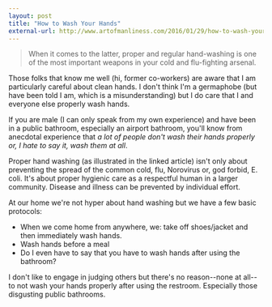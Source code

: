 ```yaml
---
layout: post
title: "How to Wash Your Hands"
external-url: http://www.artofmanliness.com/2016/01/29/how-to-wash-your-hands-like-a-doctor/
---
```


>  When it comes to the latter, proper and regular hand-washing is one of the most important weapons in your cold and flu-fighting arsenal.

Those folks that know me well (hi, former co-workers) are aware that I am particularly careful about clean hands. I don't think I'm a germaphobe (but have been told I am, which is a misunderstanding) but I do care that I and everyone else properly wash hands.

If you are male (I can only speak from my own experience) and have been in a public bathroom, especially an airport bathroom, you'll know from anecdotal experience that  _a lot of people don't wash their hands properly or, I hate to say it, wash them at all_.

Proper hand washing (as illustrated in the linked article) isn't only about preventing the spread of the common cold, flu, Norovirus  or, god forbid, E. coli. It's about proper hygienic care as a respectful human in a larger community. Disease and illness can be prevented by individual effort. 

At our home we're not hyper about hand washing but we have a few basic protocols:

* When we come home from anywhere, we: take off shoes/jacket and then immediately wash hands.
* Wash hands before a meal
* Do I even have to say that you have to wash hands after using the bathroom?

I don't like to engage in judging others but there's no reason--none at all--to not wash your hands properly after using the restroom. Especially those disgusting public bathrooms. 